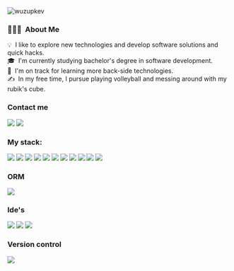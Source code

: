 <img align="center" src="https://i.pinimg.com/originals/1e/39/e0/1e39e0ad1341ab4a323128836210a999.jpg" alt="wuzupkev" />

### 👨🏻‍💻 &nbsp;About Me

💡 &nbsp;I like to explore new technologies and develop software solutions and quick hacks.\
🎓 &nbsp;I'm currently studying bachelor's degree in software development.\
🌱 &nbsp;I'm on track for learning more back-side technologies.\
✍️ &nbsp;In my free time, I pursue playing volleyball and messing around with my rubik's cube.
<h3>Contact me</h3>
<p>
    <a href=""><img src="https://img.shields.io/badge/Twitter-1DA1F2?style=for-the-badge&logo=twitter&logoColor=white"></a>  
    <a href=mailto:"kvnthehuman@gmail.com"><img src="https://img.shields.io/badge/Gmail-D14836?style=for-the-badge&logo=gmail&logoColor=white"></a> 
</p>

<h3 align="left">My stack:</h3>
<p>
    <a ><img src="https://img.shields.io/badge/Java-ED8B00?style=for-the-badge&logo=openjdk&logoColor=white"></a>
    <a><img src="https://img.shields.io/badge/Spring%20Boot-6DB33F.svg?style=for-the-badge&logo=Spring-Boot&logoColor=white"></a>
    <a><img src="https://img.shields.io/badge/MySQL-00000F?style=for-the-badge&logo=mysql&logoColor=white"></a>
    <a><img src="https://img.shields.io/badge/MariaDB-003545?style=for-the-badge&logo=mariadb&logoColor=white"></a>
    <a><img src="https://img.shields.io/badge/HTML5-E34F26?style=for-the-badge&logo=html5&logoColor=white"></a>
    <a><img src="https://img.shields.io/badge/CSS3-1572B6?style=for-the-badge&logo=css3&logoColor=white"></a>
    <a><img src="https://img.shields.io/badge/Bootstrap-563D7C?style=for-the-badge&logo=bootstrap&logoColor=white"></a>
    <a> <img src="https://img.shields.io/badge/MongoDB-4EA94B?style=for-the-badge&logo=mongodb&logoColor=white"></a>
    <a> <img src="https://img.shields.io/badge/PostgreSQL-316192?style=for-the-badge&logo=postgresql&logoColor=white"></a>
    <a> <img src="https://img.shields.io/badge/Thymeleaf-005F0F.svg?style=for-the-badge&logo=Thymeleaf&logoColor=white"></a>
    <a> <img src="https://img.shields.io/badge/Apache%20Maven-C71A36.svg?style=for-the-badge&logo=Apache-Maven&logoColor=white"></a>
    
</p>
<h3 align="left" >ORM</h3>
<p>
     <a ><img src="https://img.shields.io/badge/Hibernate-59666C?style=for-the-badge&logo=Hibernate&logoColor=white"></a>
</p>

<h3 align="left" >Ide's</h3>
<p>
    <a><img src="https://img.shields.io/badge/IntelliJ_IDEA-000000.svg?style=for-the-badge&logo=intellij-idea&logoColor=white"></a>
    <a><img src="https://img.shields.io/badge/Visual_Studio_Code-0078D4?style=for-the-badge&logo=visual%20studio%20code&logoColor=white"></a>  
    <a> <img src="https://img.shields.io/badge/Apache%20NetBeans%20IDE-1B6AC6.svg?style=for-the-badge&logo=Apache-NetBeans-IDE&logoColor=white"></a>
</p>
<h3 align="left" >Version control</h3>
<p>
    <a><img src="https://img.shields.io/badge/GIT-E44C30?style=for-the-badge&logo=git&logoColor=white"></a>  
</p>

